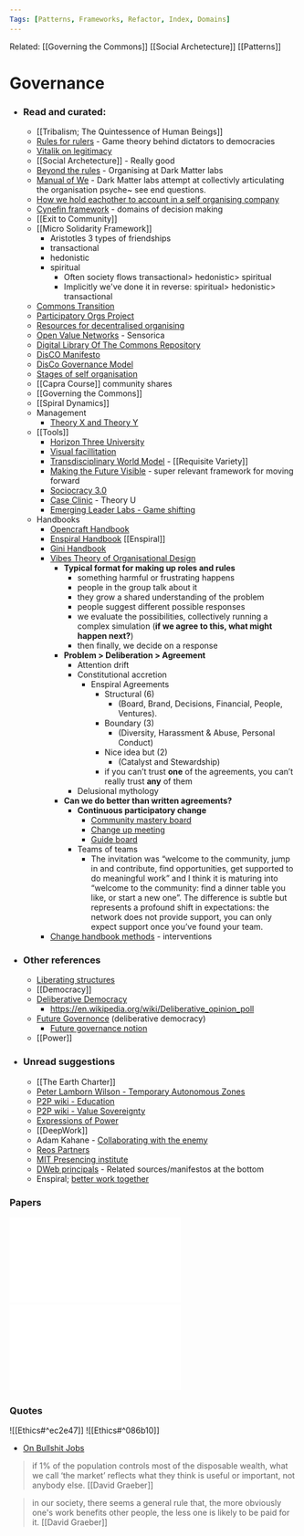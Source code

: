 ```yaml
---
Tags: [Patterns, Frameworks, Refactor, Index, Domains]
---
```

Related: [[Governing the Commons]] [[Social Archetecture]] [[Patterns]]

# Governance
- ### Read and curated:
	- [[Tribalism; The Quintessence of Human Beings]]
	- [Rules for rulers](https://www.youtube.com/watch?v=rStL7niR7gs) - Game theory behind dictators to democracies
	- [Vitalik on legitimacy](https://vitalik.ca/general/2021/03/23/legitimacy.html)
	-  [[Social Archetecture]] - Really good
	- [Beyond the rules](https://provocations.darkmatterlabs.org/organising-beyondtherules-at-dark-matter-labs-e59e4f5dd32f?source=collection_home---2------4-----------------------) - Organising at Dark Matter labs
	- [Manual of We](https://provocations.darkmatterlabs.org/dmls-manual-of-us-d41b1c235869) - Dark Matter labs attempt at collectivly articulating the organisation psyche~ see end questions. 
	- [How we hold eachother to account in a self organising company](https://medium.com/the-caring-network-company/how-we-hold-each-other-accountable-a2700446113c)
	- [Cynefin framework](https://en.wikipedia.org/wiki/Cynefin_framework) - domains of decision making
	- [[Exit to Community]]
	- [[Micro Solidarity Framework]]
	    - Aristotles 3 types of friendships
		- transactional 
		- hedonistic
		- spiritual
			- Often society flows transactional> hedonistic> spiritual
			- Implicitly we've done it in reverse: spiritual> hedonistic> transactional
	- [Commons Transition](https://primer.commonstransition.org)
	- [Participatory Orgs Project](https://github.com/ParticipatoryOrgs)
	- [Resources for decentralised organising](https://hackmd.io/s/Skh_dXNbE)
	-  [Open Value Networks](https://docs.google.com/document/d/1iwQz5SSw2Bsi_T41018E3TkPD-guRCAhAeP9xMdS2fI/pub) - Sensorica
	- [Digital Library Of The Commons Repository](http://dlc.dlib.indiana.edu/dlc/)
	- [DisCO Manifesto](https://www.tni.org/files/profiles-downloads/disco_manifesto_v.1.pdf)
	- [DisCo Governance Model](https://wiki.guerrillamediacollective.org/index.php/Distributed_Cooperative_Organization_(DisCO)_Governance_Model_V_3.0#Overview)
	- [Stages of self organisation](https://docs.google.com/document/d/1jwqgxiqddUIBzbcXY-CYNNwGNsEwgvyMEwQbu_uvdl0/edit)
	- [[Capra Course]] community shares
	- [[Governing the Commons]]
	- [[Spiral Dynamics]]
	- Management
	    - [Theory X and Theory Y](https://en.wikipedia.org/wiki/Theory_X_and_Theory_Y)
	- [[Tools]]
	    - [Horizon Three University](H3uni.org)
		 - [Visual facillitation](https://www.h3uni.org/project/learn2-visual-facilitation)
		- [Transdisciplinary World Model](http://www.decisionintegrity.co.uk/DIL%20Transdisciplinary%20World%20Model%20-%20Hodgson.pdf)
                - [[Requisite Variety]]
        - [Making the Future Visible](http://static1.squarespace.com/static/570ce46bd51cd428a1ef3190/t/570fe9ac8a65e26c89b61d63/1460660656884/Making+the+Future+Visible.pdf) - super relevant framework for moving forward
        - [Sociocracy 3.0](https://patterns.sociocracy30.org/) 
        - [Case Clinic](https://www.presencing.org/files/tools/PI_Tool_CaseClinic.pdf) - Theory U
        - [Emerging Leader Labs - Game shifting](http://emergingleaderlabs.org/Gameshifting_Overview/)
    - Handbooks
        - [Opencraft Handbook](https://handbook.opencraft.com/en/latest/organization/)
        - [Enspiral Handbook](http://handbook.enspiral.com/) [[Enspiral]]
        - [Gini Handbook](https://drive.google.com/file/d/0B44XthBdMmN6bGlfdk8zejdSZUU/view)
        - [Vibes Theory of Organisational Design](https://medium.com/enspiral-tales/the-vibes-theory-of-organisational-design-937a73f791cd)
            - **Typical format for making up roles and rules**
                - something harmful or frustrating happens
                - people in the group talk about it
                - they grow a shared understanding of the problem
                - people suggest different possible responses
                - we evaluate the possibilities, collectively running a complex simulation (__if we agree to this, what might happen next?__)
                - then finally, we decide on a response
            - **Problem > Deliberation > Agreement**
                - Attention drift 
                - Constitutional accretion 
                    - Enspiral Agreements 
                        - Structural (6)
                            - (Board, Brand, Decisions, Financial, People, Ventures).
                        - Boundary (3)
                            - (Diversity, Harassment & Abuse, Personal Conduct)
                        - Nice idea but (2)
                            - (Catalyst and Stewardship)
                        - if you can’t trust __one__ of the agreements, you can’t really trust __any__ of them
                - Delusional mythology
            - **Can we do better than written agreements?**
                - **Continuous participatory change**
                    - [Community mastery board](https://drive.google.com/file/d/0BxX8hMn15JGNQUVHa2pkeWhvRWM/view)
                    - [Change up meeting](https://omnicommons.org/wiki/Change_Up_Meeting)
                    - [Guide board](http://mattischneider.fr/agile/guide-board.pdf)
                - Teams of teams
                    - The invitation was “welcome to the community, jump in and contribute, find opportunities, get supported to do meaningful work” and I think it is maturing into “welcome to the community: find a dinner table you like, or start a new one”. The difference is subtle but represents a profound shift in expectations: the network does not provide support, you can only expect support once you’ve found your team.
        - [Change handbook methods](https://www.amazon.com/Change-Handbook-Methods-Shaping-Future-ebook/dp/B07NSPCYQ8/ref=tmm_kin_swatch_0?_encoding=UTF8&qid=1611426128&sr=8-1) - interventions
- ### Other references
	- [Liberating structures](https://www.liberatingstructures.com/)
    - [[Democracy]]
    - [Deliberative Democracy](https://cdd.stanford.edu/)
        - https://en.wikipedia.org/wiki/Deliberative_opinion_poll
    - [Future Governonce](http://futuregovernance.info/) (deliberative democracy)
	    - [Future governance notion](https://www.notion.so/futuregovernance/Future-Governance-Documentation-44044a5dfd234860b61d9164aa9dd252)
    - [[Power]]
- ### Unread suggestions
    - [[The Earth Charter]]
    - [Peter Lamborn Wilson - Temporary Autonomous Zones](https://en.wikipedia.org/wiki/Peter_Lamborn_Wilson)
    - [P2P wiki - Education](https://wiki.p2pfoundation.net/Category:Education?utm_source=user_mailer&utm_medium=email&utm_campaign=catch_up)
    - [P2P wiki - Value Sovereignty](http://wiki.p2pfoundation.net/Value_Sovereignty)
    - [Expressions of Power](https://www.powercube.net/other-forms-of-power/expressions-of-power/)
    - [[DeepWork]]
    - Adam Kahane - [Collaborating with the enemy](https://www.amazon.com/Collaborating-Enemy-People-Agree-Trust/dp/1626568227?utm_source=user_mailer&utm_medium=email&utm_campaign=catch_up)
	- [Reos Partners](https://reospartners.com/stretch-collaboration-a-course-offered-online-2020/)
    - [MIT Presencing institute](https://www.presencing.org/resource/tools)
    - [DWeb principals](https://getdweb.net/principles/) - Related sources/manifestos at the bottom
    - Enspiral; [better work together](https://www.betterworktogether.co/)

### Papers
![](assets/OnTheNatureOfHumanAssembly.pdf)
![](assets/TheEvolutionOfGroupDecisionSupportSystems2006.pdf)

### Quotes
![[Ethics#^ec2e47]]
![[Ethics#^086b10]]

- [On Bullshit Jobs](https://www.strike.coop/bullshit-jobs/)
> if 1% of the population controls most of the disposable wealth, what we call ‘the market’ reflects what they think is useful or important, not anybody else. [[David Graeber]]

> in our society, there seems a general rule that, the more obviously one's work benefits other people, the less one is likely to be paid for it. [[David Graeber]]